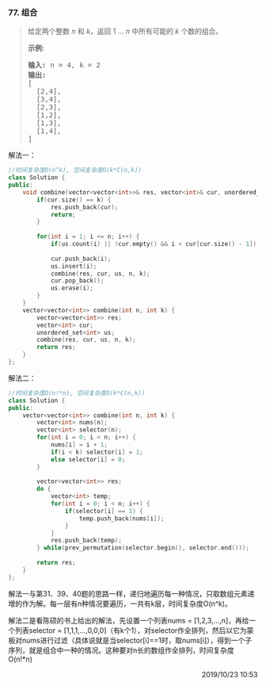 ### 77. 组合
> <div class="notranslate"><p>给定两个整数 <em>n</em> 和 <em>k</em>，返回 1 ... <em>n </em>中所有可能的 <em>k</em> 个数的组合。</p>
> 
> <p><strong>示例:</strong></p>
> 
> <pre><strong>输入:</strong>&nbsp;n = 4, k = 2
> <strong>输出:</strong>
> [
>   [2,4],
>   [3,4],
>   [2,3],
>   [1,2],
>   [1,3],
>   [1,4],
> ]</pre>
> </div>

解法一：
```cpp
//时间复杂度O(n^k), 空间复杂度O(k*C(n,k))
class Solution {
public:
    void combine(vector<vector<int>>& res, vector<int>& cur, unordered_set<int>& us, int n, int k) {
        if(cur.size() == k) {
            res.push_back(cur);
            return;
        }
        
        for(int i = 1; i <= n; i++) {
            if(us.count(i) || !cur.empty() && i < cur[cur.size() - 1]) continue;
            
            cur.push_back(i);
            us.insert(i);
            combine(res, cur, us, n, k);
            cur.pop_back();
            us.erase(i);
        }
    }
    vector<vector<int>> combine(int n, int k) {
        vector<vector<int>> res;
        vector<int> cur;
        unordered_set<int> us;
        combine(res, cur, us, n, k);
        return res;
    }
};
```

解法二：
```cpp
//时间复杂度O(n!*n), 空间复杂度O(k*C(n,k))
class Solution {
public:
    vector<vector<int>> combine(int n, int k) {
        vector<int> nums(n);
        vector<int> selector(n);
        for(int i = 0; i < n; i++) {
            nums[i] = i + 1;
            if(i < k) selector[i] = 1;
            else selector[i] = 0;
        }
        
        vector<vector<int>> res;
        do {
            vector<int> temp;
            for(int i = 0; i < n; i++) {
                if(selector[i] == 1) {
                    temp.push_back(nums[i]);
                }
            }
            res.push_back(temp);
        } while(prev_permutation(selector.begin(), selector.end()));
        
        return res;
    }
};
```

解法一与第31、39、40题的思路一样，递归地遍历每一种情况，只取数组元素递增的作为解。每一层有n种情况要遍历，一共有k层，时间复杂度O(n^k)。

解法二是看陈硕的书上给出的解法，先设置一个列表nums = [1,2,3,...,n]，再给一个列表selector = [1,1,1,...,0,0,0]（有k个1），对selector作全排列，然后以它为蒙板对nums进行过滤（具体说就是当selector[i]==1时，取nums[i]），得到一个子序列，就是组合中一种的情况。这种要对n长的数组作全排列，时间复杂度O(n!*n)

<div style="text-align: right"> 2019/10/23 10:53 </div>
